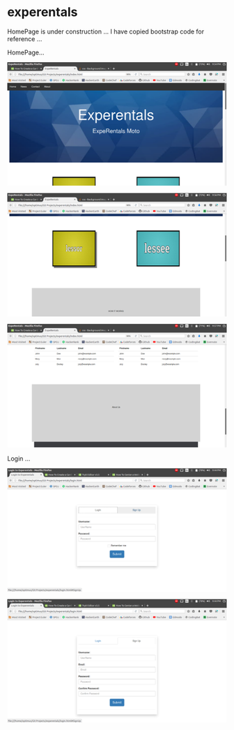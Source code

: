 # experentals

HomePage is under construction  ... I have copied bootstrap code for reference ...



HomePage...


![alt text](readmeImages/1.png)


![alt text](readmeImages/2.png)


![alt text](readmeImages/3.png)


Login ...

![alt text](readmeImages/login.png)

![alt text](readmeImages/signUp.png)
